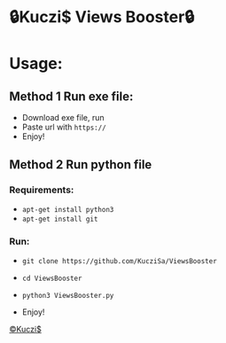 # 🔒Kuczi$ Views Booster🔒
# Usage:
## Method 1 Run exe file:
* Download exe file, run
* Paste url with ```https://```
* Enjoy!

## Method 2 Run python file
### Requirements:

* ```apt-get install python3```
* ```apt-get install git```

### Run:

* ```git clone https://github.com/KucziSa/ViewsBooster```
* ```cd ViewsBooster```
* ```python3 ViewsBooster.py```

* Enjoy!

<a href="https://kuczis.mysocials.pl">©Kuczi$</a>
